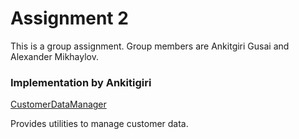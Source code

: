# Assignment 2
This is a group assignment. Group members are Ankitgiri Gusai and Alexander Mikhaylov. 

### Implementation by Ankitigiri
[CustomerDataManager](src/assignment2/CustomerDataManager.java)

Provides utilities to manage customer data.
